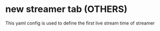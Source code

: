# new streamer tab (OTHERS)

This yaml config is used to define the first live stream time of streamer
